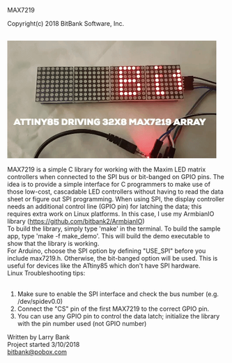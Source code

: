 MAX7219

Copyright(c) 2018 BitBank Software, Inc.<br>
<br>

![MAX7219 Array](/max7219.gif?raw=true "ATtiny85 Demo")

MAX7219 is a simple C library for working with the Maxim LED matrix
controllers when connected to the SPI bus or bit-banged on GPIO pins.
The idea is to provide a simple interface for C programmers to make use of 
those low-cost, cascadable LED controllers without having to read the data sheet or figure
out SPI programming. When using SPI, the display controller needs an additional control
line (GPIO pin) for latching the data; this requires extra work on Linux platforms.
In this case, I use my ArmbianIO library (https://github.com/bitbank2/ArmbianIO)
<br>
To build the library, simply type 'make' in the terminal. To build the sample
app, type 'make -f make_demo'. This will build the demo executable to show
that the library is working.
<br>
For Arduino, choose the SPI option by defining "USE_SPI" before you include max7219.h.
Otherwise, the bit-banged option will be used. This is useful for devices like the
ATtiny85 which don't have SPI hardware.<br>
Linux Troubleshooting tips:<br>
<br>
1) Make sure to enable the SPI interface and check the bus number (e.g. /dev/spidev0.0)<br>
2) Connect the "CS" pin of the first MAX7219 to the correct GPIO pin.<br>
3) You can use any GPIO pin to control the data latch; initialize the
   library with the pin number used (not GPIO number)<br>

Written by Larry Bank<br>
Project started 3/10/2018<br>
bitbank@pobox.com<br>

